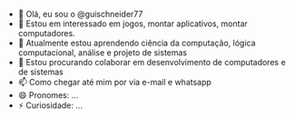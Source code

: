 - 👋 Olá, eu sou o @guischneider77
- 👀 Estou em interessado em jogos, montar aplicativos, montar computadores.
- 🌱 Atualmente estou aprendendo ciência da computação, lógica computacional, análise e projeto de sistemas
- 💞️ Estou procurando colaborar em desenvolvimento de computadores e de sistemas
- 📫 Como chegar até mim por via e-mail e whatsapp
- 😄 Pronomes: ...
- ⚡ Curiosidade: ...

<!---
guischneider77/guischneider77 is a ✨ special ✨ repository because its `README.md` (this file) appears on your GitHub profile.
You can click the Preview link to take a look at your changes.
--->
